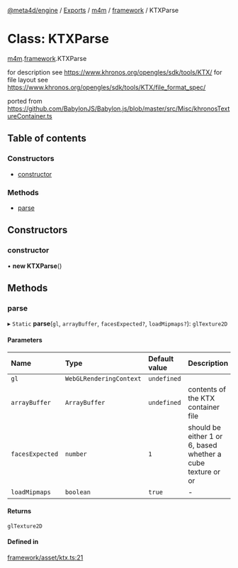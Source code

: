 [@meta4d/engine](../README.md) / [Exports](../modules.md) / [m4m](../modules/m4m.md) / [framework](../modules/m4m.framework.md) / KTXParse

# Class: KTXParse

[m4m](../modules/m4m.md).[framework](../modules/m4m.framework.md).KTXParse

for description see https://www.khronos.org/opengles/sdk/tools/KTX/
for file layout see https://www.khronos.org/opengles/sdk/tools/KTX/file_format_spec/

ported from https://github.com/BabylonJS/Babylon.js/blob/master/src/Misc/khronosTextureContainer.ts

## Table of contents

### Constructors

- [constructor](m4m.framework.KTXParse.md#constructor)

### Methods

- [parse](m4m.framework.KTXParse.md#parse)

## Constructors

### constructor

• **new KTXParse**()

## Methods

### parse

▸ `Static` **parse**(`gl`, `arrayBuffer`, `facesExpected?`, `loadMipmaps?`): `glTexture2D`

#### Parameters

| Name | Type | Default value | Description |
| :------ | :------ | :------ | :------ |
| `gl` | `WebGLRenderingContext` | `undefined` |  |
| `arrayBuffer` | `ArrayBuffer` | `undefined` | contents of the KTX container file |
| `facesExpected` | `number` | `1` | should be either 1 or 6, based whether a cube texture or or |
| `loadMipmaps` | `boolean` | `true` | - |

#### Returns

`glTexture2D`

#### Defined in

[framework/asset/ktx.ts:21](https://github.com/meta4d-me/meta4d-engine/blob/cf6bfe6/src/framework/asset/ktx.ts#L21)
